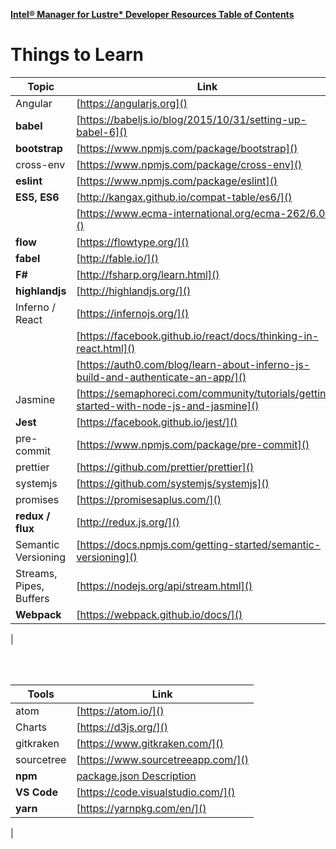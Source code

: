 [**Intel® Manager for Lustre\* Developer Resources Table of Contents**](README.md)

# Things to Learn

Topic | Link
------|-------
Angular| [https://angularjs.org]()
**babel** | [https://babeljs.io/blog/2015/10/31/setting-up-babel-6]()
**bootstrap** | [https://www.npmjs.com/package/bootstrap]()
cross-env | [https://www.npmjs.com/package/cross-env]()
**eslint** | [https://www.npmjs.com/package/eslint]()
**ES5, ES6** | [http://kangax.github.io/compat-table/es6/]()
    | [https://www.ecma-international.org/ecma-262/6.0/]()
**flow** | [https://flowtype.org/]()
**fabel** | [http://fable.io/]()
**F#** | [http://fsharp.org/learn.html]()
**highlandjs** | [http://highlandjs.org/]()
Inferno / React | [https://infernojs.org/]()
    | [https://facebook.github.io/react/docs/thinking-in-react.html]()
    | [https://auth0.com/blog/learn-about-inferno-js-build-and-authenticate-an-app/]()
Jasmine | [https://semaphoreci.com/community/tutorials/getting-started-with-node-js-and-jasmine]()
**Jest** | [https://facebook.github.io/jest/]()
pre-commit | [https://www.npmjs.com/package/pre-commit]()
prettier | [https://github.com/prettier/prettier]()
systemjs | [https://github.com/systemjs/systemjs]()
promises | [https://promisesaplus.com/]()
**redux / flux** | [http://redux.js.org/]()
Semantic Versioning | [https://docs.npmjs.com/getting-started/semantic-versioning]()
Streams, Pipes, Buffers | [https://nodejs.org/api/stream.html]()
**Webpack** | [https://webpack.github.io/docs/]()
|

<br />
<br />

Tools | Link
------ | ------
atom | [https://atom.io/]()
Charts | [https://d3js.org/]()
gitkraken | [https://www.gitkraken.com/]()
sourcetree | [https://www.sourcetreeapp.com/]()
**npm** | [package.json Description]()
**VS Code** | [https://code.visualstudio.com/]()
**yarn** | [https://yarnpkg.com/en/]()
|


